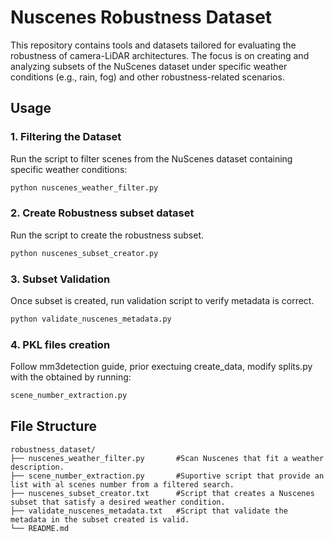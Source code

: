 # Nuscenes Robustness Dataset 

This repository contains tools and datasets tailored for evaluating the robustness of camera-LiDAR architectures. The focus is on creating and analyzing subsets of the NuScenes dataset under specific weather conditions (e.g., rain, fog) and other robustness-related scenarios.



## Usage

### 1. Filtering the Dataset

Run the script to filter scenes from the NuScenes dataset containing specific weather conditions: 

```bash
python nuscenes_weather_filter.py 
```


### 2. Create Robustness subset dataset

Run the script to create the robustness subset. 

```bash
python nuscenes_subset_creator.py 
```

### 3. Subset Validation

Once subset is created, run validation script to verify metadata is correct.

```bash
python validate_nuscenes_metadata.py 
```

### 4. PKL files creation

Follow mm3detection guide, prior exectuing create_data, modify splits.py with the obtained by running:
 
```bash
scene_number_extraction.py
```

## File Structure

```
robustness_dataset/
├── nuscenes_weather_filter.py       #Scan Nuscenes that fit a weather description.  
├── scene_number_extraction.py       #Suportive script that provide an list with al scenes number from a filtered search.
├── nuscenes_subset_creator.txt      #Script that creates a Nuscenes subset that satisfy a desired weather condition.  
├── validate_nuscenes_metadata.txt   #Script that validate the metadata in the subset created is valid.
└── README.md             
```
